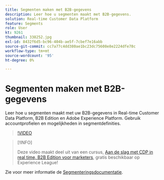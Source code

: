 ```yaml
---
title: Segmenten maken met B2B-gegevens
description: Leer hoe u segmenten maakt met B2B-gegevens.
solution: Real-time Customer Data Platform
feature: Segments
role: User
kt: 9261
thumbnail: 338252.jpg
exl-id: 8432f6d5-bc96-404b-ae5f-7cbef7e16abb
source-git-commit: cc7a77c4dd380ae1bc23dc75608e8e2224dfe78c
workflow-type: tm+mt
source-wordcount: '95'
ht-degree: 0%

---
```


# Segmenten maken met B2B-gegevens

Leer hoe u segmenten maakt met uw B2B-gegevens in Real-time Customer Data Platform, B2B Edition en Adobe Experience Platform. Gebruik accountprofielen en mogelijkheden in segmentdefinities.

>[!VIDEO](https://video.tv.adobe.com/v/338252?quality=12&learn=on)

>[!INFO]
>
> Deze video maakt deel uit van een cursus, [Aan de slag met CDP in real time, B2B Edition voor marketers](https://experienceleague.adobe.com/?recommended=ExperiencePlatform-U-1-2021.rtcdp.b2b), gratis beschikbaar op Experience League!

Zie voor meer informatie de [Segmenteringsdocumentatie](https://experienceleague.adobe.com/docs/experience-platform/rtcdp/profile/profile-browse.html).
